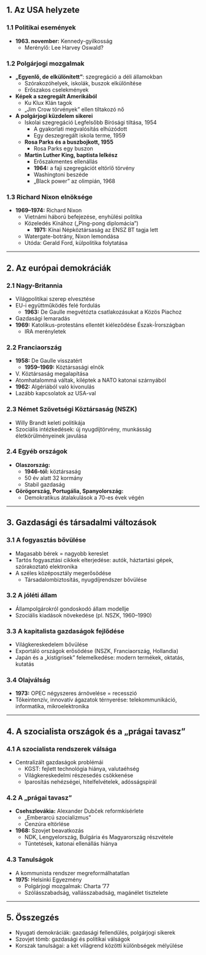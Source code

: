 
## 1. Az USA helyzete

### 1.1 Politikai események
- **1963. november:** Kennedy-gyilkosság
  - Merénylő: Lee Harvey Oswald?

### 1.2 Polgárjogi mozgalmak
- **„Egyenlő, de elkülönített”**: szegregáció a déli államokban
  - Szórakozóhelyek, iskolák, buszok elkülönítése
  - Erőszakos cselekmények
- **Képek a szegregált Amerikából**
  - Ku Klux Klán tagok
  - „Jim Crow törvények” ellen tiltakozó nő
- **A polgárjogi küzdelem sikerei**
  - Iskolai szegregáció Legfelsőbb Bírósági tiltása, 1954
    - A gyakorlati megvalósítás elhúzódott
    - Egy deszegregált iskola terme, 1959
  - **Rosa Parks és a buszbojkott, 1955**
    - Rosa Parks egy buszon
  - **Martin Luther King, baptista lelkész**
    - Erőszakmentes ellenállás
    - **1964:** a faji szegregációt eltörlő törvény
    - Washingtoni beszéde
    - „Black power” az olimpián, 1968

### 1.3 Richard Nixon elnöksége
- **1969–1974:** Richard Nixon
  - Vietnámi háború befejezése, enyhülési politika
  - Közeledés Kínához („Ping-pong diplomácia”)
    - **1971:** Kínai Népköztársaság az ENSZ BT tagja lett
  - Watergate-botrány, Nixon lemondása
  - Utóda: Gerald Ford, külpolitika folytatása

---

## 2. Az európai demokráciák

### 2.1 Nagy-Britannia
- Világpolitikai szerep elvesztése
- EU-i együttműködés felé fordulás
  - **1963:** De Gaulle megvétózta csatlakozásukat a Közös Piachoz
- Gazdasági lemaradás
- **1969:** Katolikus-protestáns ellentét kiéleződése Észak-Írországban
  - IRA merényletek

### 2.2 Franciaország
- **1958:** De Gaulle visszatért
  - **1959–1969:** Köztársasági elnök
- V. Köztársaság megalapítása
- Atomhatalommá váltak, kiléptek a NATO katonai szárnyából
- **1962:** Algériából való kivonulás
- Lazább kapcsolatok az USA-val

### 2.3 Német Szövetségi Köztársaság (NSZK)
- Willy Brandt keleti politikája
- Szociális intézkedések: új nyugdíjtörvény, munkásság életkörülményeinek javulása

### 2.4 Egyéb országok
- **Olaszország:**
  - **1946-tól:** köztársaság
  - 50 év alatt 32 kormány
  - Stabil gazdaság
- **Görögország, Portugália, Spanyolország:**
  - Demokratikus átalakulások a 70-es évek végén

---

## 3. Gazdasági és társadalmi változások

### 3.1 A fogyasztás bővülése
- Magasabb bérek = nagyobb kereslet
- Tartós fogyasztási cikkek elterjedése: autók, háztartási gépek, szórakoztató elektronika
- A széles középosztály megerősödése
  - Társadalombiztosítás, nyugdíjrendszer bővülése

### 3.2 A jóléti állam
- Állampolgárokról gondoskodó állam modellje
- Szociális kiadások növekedése (pl. NSZK, 1960–1990)

### 3.3 A kapitalista gazdaságok fejlődése
- Világkereskedelem bővülése
- Exportáló országok erősödése (NSZK, Franciaország, Hollandia)
- Japán és a „kistigrisek” felemelkedése: modern termékek, oktatás, kutatás

### 3.4 Olajválság
- **1973:** OPEC négyszeres árnövelése = recesszió
- Tőkeintenzív, innovatív ágazatok térnyerése: telekommunikáció, informatika, mikroelektronika

---

## 4. A szocialista országok és a „prágai tavasz”

### 4.1 A szocialista rendszerek válsága
- Centralizált gazdaságok problémái
  - KGST: fejlett technológia hiánya, valutaéhség
  - Világkereskedelmi részesedés csökkenése
  - Iparosítás nehézségei, hitelfelvételek, adósságspirál

### 4.2 A „prágai tavasz”
- **Csehszlovákia:** Alexander Dubček reformkísérlete
  - „Emberarcú szocializmus”
  - Cenzúra eltörlése
- **1968:** Szovjet beavatkozás
  - NDK, Lengyelország, Bulgária és Magyarország részvétele
  - Tüntetések, katonai ellenállás hiánya

### 4.3 Tanulságok
- A kommunista rendszer megreformálhatatlan
- **1975:** Helsinki Egyezmény
  - Polgárjogi mozgalmak: Charta ’77
  - Szólásszabadság, vallásszabadság, magánélet tisztelete

---

## 5. Összegzés
- Nyugati demokráciák: gazdasági fellendülés, polgárjogi sikerek
- Szovjet tömb: gazdasági és politikai válságok
- Korszak tanulságai: a két világrend közötti különbségek mélyülése